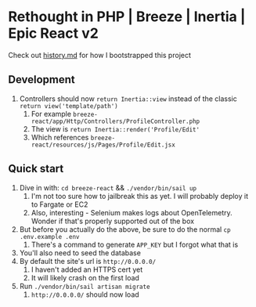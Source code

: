 # Rethought in PHP | Breeze | Inertia | Epic React v2

Check out [history.md](history.md) for how I bootstrapped this project

## Development

1. Controllers should now `return Inertia::view` instead of the classic `return view('template/path')`
   1. For example `breeze-react/app/Http/Controllers/ProfileController.php`
   1. The view is `return Inertia::render('Profile/Edit'`
   1. Which references `breeze-react/resources/js/Pages/Profile/Edit.jsx`

## Quick start

1. Dive in with: `cd breeze-react` && `./vendor/bin/sail up`
   1. I'm not too sure how to jailbreak this as yet. I will probably deploy it to Fargate or EC2
   1. Also, interesting - Selenium makes logs about OpenTelemetry. Wonder if that's properly supported out of the box
1. But before you actually do the above, be sure to do the normal `cp .env.example .env`
   1. There's a command to generate `APP_KEY` but I forgot what that is
1. You'll also need to seed the database
1. By default the site's url is `http://0.0.0.0/`
   1. I haven't added an HTTPS cert yet
   1. It will likely crash on the first load
1. Run `./vendor/bin/sail artisan migrate`
   1. `http://0.0.0.0/` should now load
